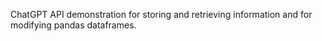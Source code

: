 ChatGPT API demonstration for storing and retrieving information and for modifying pandas dataframes.
